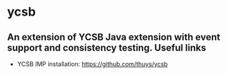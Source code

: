 ycsb
====
An extension of YCSB Java extension with event support and consistency testing. 
Useful links
-------------
* YCSB IMP installation: https://github.com/thuys/ycsb

